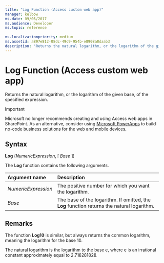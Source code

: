 ```yaml
---
title: "Log Function (Access custom web app)"
manager: kelbow
ms.date: 09/05/2017
ms.audience: Developer
ms.topic: reference
  
ms.localizationpriority: medium
ms.assetid: a897e812-08dc-49c9-954b-e8908a0daab3
description: "Returns the natural logarithm, or the logarithm of the given base, of the specified expression."
---
```


# Log Function (Access custom web app)

Returns the natural logarithm, or the logarithm of the given base, of the specified expression.
  
> [!IMPORTANT]
> Microsoft no longer recommends creating and using Access web apps in SharePoint. As an alternative, consider using [Microsoft PowerApps](https://powerapps.microsoft.com/) to build no-code business solutions for the web and mobile devices.
  
## Syntax

 **Log** (*NumericExpression*, [ *Base* ])
  
The **Log** function contains the following arguments.
  
|**Argument name**|**Description**|
|:-----|:-----|
| *NumericExpression*  <br/> |The positive number for which you want the logarithm. |
| *Base*  <br/> |The base of the logarithm. If omitted, the **Log** function returns the natural logarithm. |

## Remarks

The function **Log10** is similar, but always returns the common logarithm, meaning the logarithm for the base 10.
  
The natural logarithm is the logarithm to the base e, where e is an irrational constant approximately equal to 2.718281828.
  